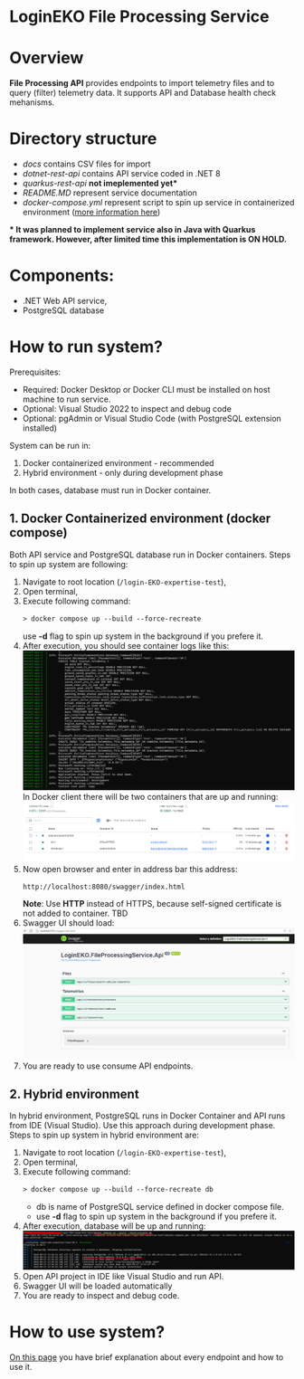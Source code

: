 # LoginEKO File Processing Service

# Overview

**File Processing API** provides endpoints to import telemetry files and to query (filter) telemetry data. It supports API and Database health check mehanisms.

# Directory structure

- _docs_ contains CSV files for import
- _dotnet-rest-api_ contains API service coded in .NET 8
- _quarkus-rest-api_ **not imeplemented yet\***
- _README.MD_ represent service documentation
- _docker-compose.yml_ represent script to spin up service in containerized environment ([more information here](#how-to-run-system))

**\* It was planned to implement service also in Java with Quarkus framework. However, after limited time this implementation is ON HOLD.**

# Components:

- .NET Web API service,
- PostgreSQL database

# How to run system?

Prerequisites:

- Required: Docker Desktop or Docker CLI must be installed on host machine to run service.
- Optional: Visual Studio 2022 to inspect and debug code
- Optional: pgAdmin or Visual Studio Code (with PostgreSQL extension installed)

System can be run in:

1.  Docker containerized environment - recommended
2.  Hybrid environment - only during development phase

In both cases, database must run in Docker container.

## 1. Docker Containerized environment (docker compose)

Both API service and PostgreSQL database run in Docker containers. Steps to spin up system are following:

1. Navigate to root location (`/login-EKO-expertise-test`),
2. Open terminal,
3. Execute following command:
   ```ps
   > docker compose up --build --force-recreate
   ```
   use **-d** flag to spin up system in the background if you prefere it.
4. After execution, you should see container logs like this:
   ![](/docs/resources/img/container-env-log.png)
   In Docker client there will be two containers that are up and running:
   ![](/docs/resources/img/docker-client-containers.png)
5. Now open browser and enter in address bar this address:
   ```
   http://localhost:8080/swagger/index.html
   ```
   **Note**: Use **HTTP** instead of HTTPS, because self-signed certificate is not added to container. TBD
6. Swagger UI should load:
   ![](/docs/resources/img/container-swagger-ui.png)
7. You are ready to use consume API endpoints.

## 2. Hybrid environment

In hybrid environment, PostgreSQL runs in Docker Container and API runs from IDE (Visual Studio). Use this approach during development phase. Steps to spin up system in hybrid environment are:

1. Navigate to root location (`/login-EKO-expertise-test`),
2. Open terminal,
3. Execute following command:
   ```ps
   > docker compose up --build --force-recreate db
   ```
   - db is name of PostgreSQL service defined in docker compose file.
   - use **-d** flag to spin up system in the background if you prefere it.
4. After execution, database will be up and running:
   ![](/docs/resources/img/container-env-log-db.png)
5. Open API project in IDE like Visual Studio and run API.
6. Swagger UI will be loaded automatically
7. You are ready to inspect and debug code.

# How to use system?

[On this page](./docs/API%20Endpoint%20documentation.md) you have brief explanation about every endpoint and how to use it.
